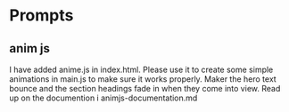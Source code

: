 # Prompts

## anim js

I have added anime.js in index.html. Please use it to create some simple animations in main.js to make sure it works properly.
Maker the hero text bounce and the section headings fade in when they come into view.
Read up on the documention i animjs-documentation.md
